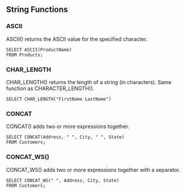 ## String Functions

### ASCII
ASCII() returns the ASCII value for the specified character.
```
SELECT ASCII(ProductName)
FROM Products;
```
### CHAR_LENGTH
CHAR_LENGTH() returns the length of a string (in characters). Same function as CHARACTER_LENGTH().
```
SELECT CHAR_LENGTH("FirstName LastName")
```
### CONCAT
CONCAT() adds two or more expressions together.
```
SELECT CONCAT(Address, " ", City, " ", State)
FROM Customers;
```
### CONCAT_WS()
CONCAT_WS() adds two or more expressions together with a separator.
```
SELECT CONCAT_WS(" ", Address, City, State)
FROM Customers;
```
